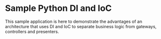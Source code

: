 # Sample Python DI and IoC

This sample application is here to demonstrate the advantages of an architecture that uses DI and IoC to separate business logic from gateways, controllers and presenters.